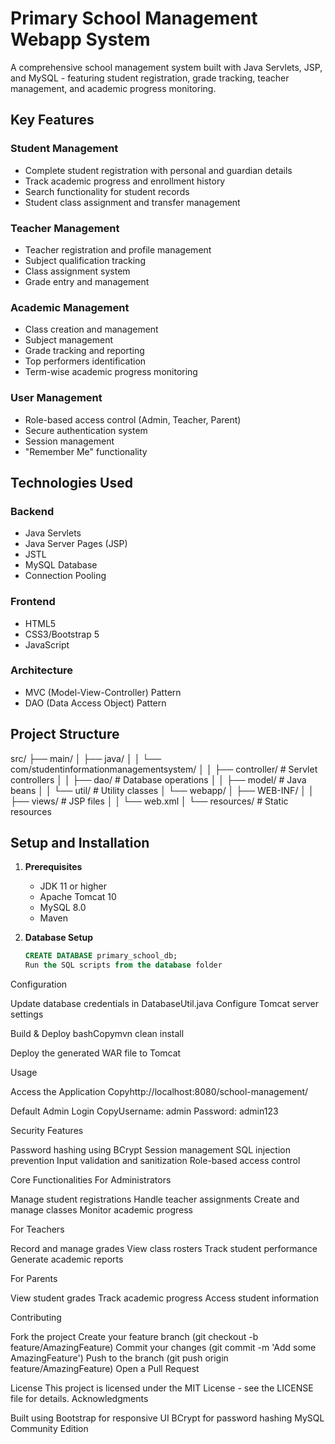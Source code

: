 # Primary School Management Webapp System

A comprehensive school management system built with Java Servlets, JSP, and MySQL - featuring student registration, grade tracking, teacher management, and academic progress monitoring.

## Key Features

### Student Management
- Complete student registration with personal and guardian details
- Track academic progress and enrollment history
- Search functionality for student records
- Student class assignment and transfer management

### Teacher Management
- Teacher registration and profile management
- Subject qualification tracking
- Class assignment system
- Grade entry and management

### Academic Management
- Class creation and management
- Subject management
- Grade tracking and reporting
- Top performers identification
- Term-wise academic progress monitoring

### User Management
- Role-based access control (Admin, Teacher, Parent)
- Secure authentication system
- Session management
- "Remember Me" functionality

## Technologies Used

### Backend
- Java Servlets
- Java Server Pages (JSP)
- JSTL
- MySQL Database
- Connection Pooling

### Frontend
- HTML5
- CSS3/Bootstrap 5
- JavaScript

### Architecture
- MVC (Model-View-Controller) Pattern
- DAO (Data Access Object) Pattern

## Project Structure
src/
├── main/
│   ├── java/
│   │   └── com/studentinformationmanagementsystem/
│   │       ├── controller/    # Servlet controllers
│   │       ├── dao/           # Database operations
│   │       ├── model/         # Java beans
│   │       └── util/          # Utility classes
│   └── webapp/
│       ├── WEB-INF/
│       │   ├── views/        # JSP files
│       │   └── web.xml
│       └── resources/        # Static resources

## Setup and Installation

1. **Prerequisites**
   - JDK 11 or higher
   - Apache Tomcat 10
   - MySQL 8.0
   - Maven

2. **Database Setup**
   ```sql
   CREATE DATABASE primary_school_db;
   Run the SQL scripts from the database folder

Configuration

Update database credentials in DatabaseUtil.java
Configure Tomcat server settings


Build & Deploy
bashCopymvn clean install

Deploy the generated WAR file to Tomcat



Usage

Access the Application
Copyhttp://localhost:8080/school-management/

Default Admin Login
CopyUsername: admin
Password: admin123


Security Features

Password hashing using BCrypt
Session management
SQL injection prevention
Input validation and sanitization
Role-based access control

Core Functionalities
For Administrators

Manage student registrations
Handle teacher assignments
Create and manage classes
Monitor academic progress

For Teachers

Record and manage grades
View class rosters
Track student performance
Generate academic reports

For Parents

View student grades
Track academic progress
Access student information

Contributing

Fork the project
Create your feature branch (git checkout -b feature/AmazingFeature)
Commit your changes (git commit -m 'Add some AmazingFeature')
Push to the branch (git push origin feature/AmazingFeature)
Open a Pull Request

License
This project is licensed under the MIT License - see the LICENSE file for details.
Acknowledgments

Built using Bootstrap for responsive UI
BCrypt for password hashing
MySQL Community Edition

